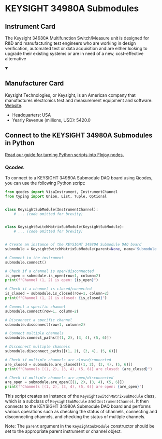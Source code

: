 
# KEYSIGHT 34980A Submodules

## Instrument Card

The Keysight 34980A Multifunction Switch/Measure unit is designed for R&D and
manufacturing test engineers who are working in design verification, automated
test or data acquisition and are either looking to upgrade their existing systems or
are in need of a new, cost-effective alternative

<details open>
<summary><h2>Manufacturer Card</h2></summary>
Keysight Technologies, or Keysight, is an American company that manufactures electronics test and measurement equipment and software. <a href=https://www.keysight.com/us/en/home.html>Website</a>.

<ul>
  <li>Headquarters: USA</li>
  <li>Yearly Revenue (millions, USD): 5420.0</li>
</ul>
</details>

## Connect to the KEYSIGHT 34980A Submodules in Python

[Read our guide for turning Python scripts into Flojoy nodes.](https://docs.flojoy.ai/custom-nodes/creating-custom-node/)


### Qcodes

To connect to a KEYSIGHT 34980A Submodule DAQ board using Qcodes, you can use the following Python script:

```python
from qcodes import VisaInstrument, InstrumentChannel
from typing import Union, List, Tuple, Optional


class KeysightSubModule(InstrumentChannel):
    # ... (code omitted for brevity)


class KeysightSwitchMatrixSubModule(KeysightSubModule):
    # ... (code omitted for brevity)


# Create an instance of the KEYSIGHT 34980A Submodule DAQ board
submodule = KeysightSwitchMatrixSubModule(parent=None, name='Submodule', slot=1)

# Connect to the instrument
submodule.connect()

# Check if a channel is open/disconnected
is_open = submodule.is_open(row=1, column=2)
print(f"Channel (1, 2) is open: {is_open}")

# Check if a channel is closed/connected
is_closed = submodule.is_closed(row=1, column=2)
print(f"Channel (1, 2) is closed: {is_closed}")

# Connect a specific channel
submodule.connect(row=1, column=2)

# Disconnect a specific channel
submodule.disconnect(row=1, column=2)

# Connect multiple channels
submodule.connect_paths([(1, 2), (3, 4), (5, 6)])

# Disconnect multiple channels
submodule.disconnect_paths([(1, 2), (3, 4), (5, 6)])

# Check if multiple channels are closed/connected
are_closed = submodule.are_closed([(1, 2), (3, 4), (5, 6)])
print(f"Channels [(1, 2), (3, 4), (5, 6)] are closed: {are_closed}")

# Check if multiple channels are open/disconnected
are_open = submodule.are_open([(1, 2), (3, 4), (5, 6)])
print(f"Channels [(1, 2), (3, 4), (5, 6)] are open: {are_open}")
```

This script creates an instance of the `KeysightSwitchMatrixSubModule` class, which is a subclass of `KeysightSubModule` and `InstrumentChannel`. It then connects to the KEYSIGHT 34980A Submodule DAQ board and performs various operations such as checking the status of channels, connecting and disconnecting channels, and checking the status of multiple channels.

Note: The `parent` argument in the `KeysightSubModule` constructor should be set to the appropriate parent instrument or channel object.

